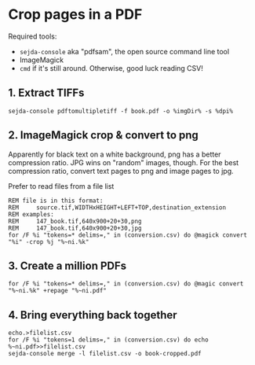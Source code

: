 Crop pages in a PDF
===================

Required tools:

* `sejda-console` aka "pdfsam", the open source command line tool
* ImageMagick
* `cmd` if it's still around. Otherwise, good luck reading CSV!

## 1. Extract TIFFs

```winbatch
sejda-console pdftomultipletiff -f book.pdf -o %imgDir% -s %dpi%
```

## 2. ImageMagick crop & convert to png

Apparently for black text on a white background, png has a better compression ratio. JPG wins on "random" images, though. For the best compression ratio, convert text pages to png and image pages to jpg.

Prefer to read files from a file list

```winbatch
REM file is in this format: 
REM     source.tif,WIDTHxHEIGHT+LEFT+TOP,destination_extension
REM examples:
REM     147_book.tif,640x900+20+30,png
REM     147_book.tif,640x900+20+30,jpg
for /F %i "tokens=* delims=," in (conversion.csv) do @magick convert "%i" -crop %j "%~ni.%k"
```

## 3. Create a million PDFs

```winbatch
for /F %i "tokens=* delims=," in (conversion.csv) do @magic convert "%~ni.%k" +repage "%~ni.pdf"
```

## 4. Bring everything back together

```winbatch
echo.>filelist.csv
for /F %i "tokens=1 delims=," in (conversion.csv) do echo %~ni.pdf>>filelist.csv
sejda-console merge -l filelist.csv -o book-cropped.pdf
```
